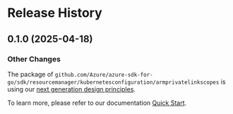 # Release History

## 0.1.0 (2025-04-18)
### Other Changes

The package of `github.com/Azure/azure-sdk-for-go/sdk/resourcemanager/kubernetesconfiguration/armprivatelinkscopes` is using our [next generation design principles](https://azure.github.io/azure-sdk/general_introduction.html).

To learn more, please refer to our documentation [Quick Start](https://aka.ms/azsdk/go/mgmt).